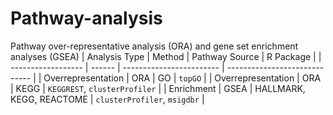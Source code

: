# Pathway-analysis
Pathway over-representative analysis (ORA) and gene set enrichment analyses (GSEA)
| Analysis Type      | Method | Pathway Source           | R Package                     |
| ------------------ | ------ | ------------------------ | ----------------------------- |
| Overrepresentation | ORA    | GO                       | `topGO`                       |
| Overrepresentation | ORA    | KEGG                     | `KEGGREST`, `clusterProfiler` |
| Enrichment         | GSEA   | HALLMARK, KEGG, REACTOME | `clusterProfiler`, `msigdbr`  |
